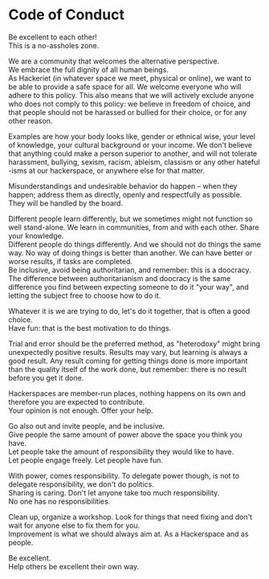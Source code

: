 # Code of Conduct

Be excellent to each other!\
This is a no-assholes zone.

We are a community that welcomes the alternative perspective.\
We embrace the full dignity of all human beings.\
As Hackeriet (in whatever space we meet, physical or online), we want to
be able to provide a safe space for all. We welcome everyone who will
adhere to this policy. This also means that we will actively exclude
anyone who does not comply to this policy: we believe in freedom of
choice, and that people should not be harassed or bullied for their
choice, or for any other reason.

Examples are how your body looks like, gender or ethnical wise, your
level of knowledge, your cultural background or your income. We don't
believe that anything could make a person superior to another, and will
not tolerate harassment, bullying, sexism, racism, ableism, classism or
any other hateful -isms at our hackerspace, or anywhere else for that
matter.

Misunderstandings and undesirable behavior do happen – when they happen;
address them as directly, openly and respectfully as possible.\
They will be handled by the board.

Different people learn differently, but we sometimes might not function
so well stand-alone. We learn in communities, from and with each other.
Share your knowledge.\
Different people do things differently. And we should not do things the
same way. No way of doing things is better than another. We can have
better or worse results, if tasks are completed.\
Be inclusive, avoid being authoritarian, and remember: this is a
doocracy. The difference between authoritarianism and doocracy is the
same difference you find between expecting someone to do it "your way",
and letting the subject free to choose how to do it.

Whatever it is we are trying to do, let's do it together, that is often
a good choice.\
Have fun: that is the best motivation to do things.

Trial and error should be the preferred method, as "heterodoxy" might
bring unexpectedly positive results. Results may vary, but learning is
always a good result. Any result coming for getting things done is more
important than the quality itself of the work done, but remember: there
is no result before you get it done.

Hackerspaces are member-run places, nothing happens on its own and
therefore you are expected to contribute.\
Your opinion is not enough. Offer your help.

Go also out and invite people, and be inclusive.\
Give people the same amount of power above the space you think you
have.\
Let people take the amount of responsibility they would like to have.\
Let people engage freely. Let people have fun.

With power, comes responsibility. To delegate power though, is not to
delegate responsibility, we don't do politics.\
Sharing is caring. Don't let anyone take too much responsibility.\
No one has no responsibilities.

Clean up, organize a workshop. Look for things that need fixing and
don't wait for anyone else to fix them for you.\
Improvement is what we should always aim at. As a Hackerspace and as
people.

Be excellent.\
Help others be excellent their own way.
